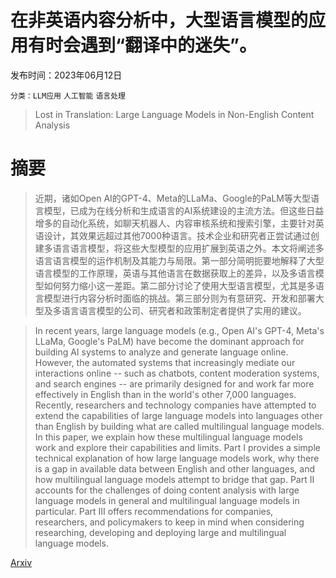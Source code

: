 # 在非英语内容分析中，大型语言模型的应用有时会遇到“翻译中的迷失”。

发布时间：2023年06月12日

`分类：LLM应用` `人工智能` `语言处理`

> Lost in Translation: Large Language Models in Non-English Content Analysis

# 摘要

> 近期，诸如Open AI的GPT-4、Meta的LLaMa、Google的PaLM等大型语言模型，已成为在线分析和生成语言的AI系统建设的主流方法。但这些日益增多的自动化系统，如聊天机器人、内容审核系统和搜索引擎，主要针对英语设计，其效果远超过其他7000种语言。技术企业和研究者正尝试通过创建多语言语言模型，将这些大型模型的应用扩展到英语之外。本文将阐述多语言语言模型的运作机制及其能力与局限。第一部分简明扼要地解释了大型语言模型的工作原理，英语与其他语言在数据获取上的差异，以及多语言模型如何努力缩小这一差距。第二部分讨论了使用大型语言模型，尤其是多语言模型进行内容分析时面临的挑战。第三部分则为有意研究、开发和部署大型及多语言语言模型的公司、研究者和政策制定者提供了实用的建议。

> In recent years, large language models (e.g., Open AI's GPT-4, Meta's LLaMa, Google's PaLM) have become the dominant approach for building AI systems to analyze and generate language online. However, the automated systems that increasingly mediate our interactions online -- such as chatbots, content moderation systems, and search engines -- are primarily designed for and work far more effectively in English than in the world's other 7,000 languages. Recently, researchers and technology companies have attempted to extend the capabilities of large language models into languages other than English by building what are called multilingual language models.
  In this paper, we explain how these multilingual language models work and explore their capabilities and limits. Part I provides a simple technical explanation of how large language models work, why there is a gap in available data between English and other languages, and how multilingual language models attempt to bridge that gap. Part II accounts for the challenges of doing content analysis with large language models in general and multilingual language models in particular. Part III offers recommendations for companies, researchers, and policymakers to keep in mind when considering researching, developing and deploying large and multilingual language models.

[Arxiv](https://arxiv.org/abs/2306.07377)
